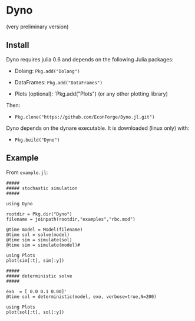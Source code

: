 # Dyno

(very preliminary version)

## Install

Dyno requires julia 0.6 and depends on the following Julia packages:

- Dolang: `Pkg.add("Dolang")`
- DataFrames: `Pkg.add("DataFrames")`

- Plots (optional): `Pkg.add("Plots") (or any other plotting library)

Then:
- `Pkg.clone("https://github.com/EconForge/Dyno.jl.git")`

Dyno depends on the dynare executable. It is downloaded (linux only) with:
- `Pkg.build("Dyno")`


## Example

From `example.jl`:

```
#####
##### stochastic simulation
#####

using Dyno

rootdir = Pkg.dir("Dyno")
filename = joinpath(rootdir,"examples","rbc.mod")

@time model = Model(filename)
@time sol = solve(model)
@time sim = simulate(sol)
@time sim = simulate(model)#

using Plots
plot(sim[:t], sim[:y])

#####
##### deterministic solve
#####

exo  = [ 0.0 0.1 0.00]'
@time sol = deterministic(model, exo, verbose=true,N=200)

using Plots
plot(sol[:t], sol[:y])
```
